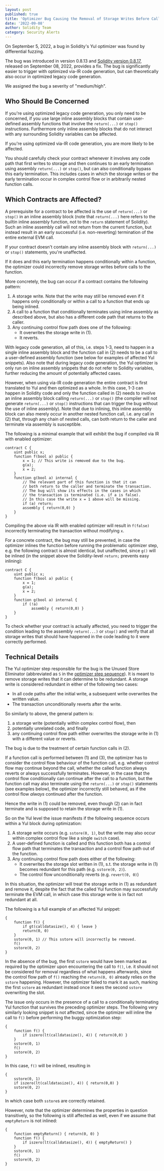```yaml
---
layout: post
published: true
title: 'Optimizer Bug Causing the Removal of Storage Writes Before Calls to Functions Conditionally Terminating the Transaction'
date: '2022-09-08'
author: Solidity Team
category: Security Alerts
---
```

On September 5, 2022, a bug in Solidity's Yul optimizer was found by differential fuzzing.

The bug was introduced in version 0.8.13 and [Solidity version 0.8.17](https://github.com/ethereum/solidity/releases/tag/v0.8.17), released on September 08, 2022, provides a fix. The bug is significantly easier to trigger with optimized via-IR code generation, but can theoretically also occur in optimized legacy code generation.

We assigned the bug a severity of "medium/high".


## Who Should Be Concerned

If you're using optimized legacy code generation, you only need to be concerned, if you use large inline assembly blocks that contain user-defined assembly functions that involve the ``return(...)`` or ``stop()`` instructions. Furthermore only inline assembly blocks that do not interact with any surrounding Solidity variables can be affected.

If you're using optimized via-IR code generation, you are more likely to be affected.

You should carefully check your contract whenever it involves any code path that first writes to storage and then continues to an early termination using assembly ``return(...)`` or ``stop()``, but can also conditionally bypass this early termination. This includes cases in which the storage writes or the early termination occur in complex control flow or in arbitrarily nested function calls.

## Which Contracts are Affected?

A prerequisite for a contract to be affected is the use of ``return(...)`` or ``stop()`` in an inline assembly block (note that ``return(...)`` here refers to the builtin inline assembly function, not to the ``return`` statement of Solidity). Such an inline assembly call will not return from the current function, but instead result in an early successful (i.e. non-reverting) termination of the entire external EVM call.

If your contract doesn't contain any inline assembly block with ``return(...)`` or ``stop()`` statements, you're unaffected.

If it does and this early termination happens conditionally within a function, the optimizer could incorrectly remove storage writes before calls to the function.

More concretely, the bug can occur if a contract contains the following pattern:

1. A storage write. Note that the write may still be removed even if it happens only conditionally or within a call to a function that ends up being inlined.
2. A call to a function that conditionally terminates using inline assembly as described above, but also has a different code path that returns to the caller.
3. Any continuing control flow path does one of the following:
    - It overwrites the storage write in (1).
    - It reverts.

With legacy code generation, all of this, i.e. steps 1-3, need to happen in a single inline assembly block and the function call in (2) needs to be a call to a user-defined assembly function (see below for examples of affected Yul snippets). Also note that during legacy code generation, the Yul optimizer is only run on inline assembly snippets that do not refer to Solidity variables, further reducing the amount of potentially affected cases.

However, when using via-IR code generation the entire contract is first translated to Yul and then optimized as a whole. In this case, 1-3 can happen in Solidity code and only the function called in (2) needs to involve an inline assembly block calling ``return(...)`` or ``stop()`` (the compiler will not generate ``return(...)`` or ``stop()`` instructions that can trigger the bug without the use of inline assembly). Note that due to inlining, this inline assembly block can also merely occur in another nested function call, i.e. any call in (2) that, through any chain of nested calls, can both return to the caller and terminate via assembly is susceptible.

The following is a minimal example that will exhibit the bug if compiled via IR with enabled optimizer:

```solidity
contract C {
	uint public x;
	function f(bool a) public {
		x = 1; // This write is removed due to the bug.
		g(a);
		x = 2;
	}
	function g(bool a) internal {
		// The relevant part of this function is that it can
		// both return to the caller and terminate the transaction.
		// The bug will show its effects in the cases in which
		// the transaction is terminated (i.e. if a is false).
		// In this case the write x = 1 above will be missing.
		if (a) return;
		assembly { return(0,0) }
	}
}
```

Compiling the above via IR with enabled optimizer will result in ``f(false)`` incorrectly terminating the transaction without modifying ``x``.

For a concrete contract, the bug may still be prevented, in case the optimizer inlines the function before running the problematic optimizer step, e.g. the following contract is almost identical, but unaffected, since ``g()`` will be inlined (in the snippet above the Solidity-level ``return;`` prevents easy inlining):

```solidity
contract C {
	uint public x;
	function f(bool a) public {
		x = 1;
		g(a);
		x = 2;
	}
	function g(bool a) internal {
		if (!a)
			assembly { return(0,0) }
	}
}
```

To check whether your contract is actually affected, you need to trigger the condition leading to the assembly ``return(...)`` or ``stop()`` and verify that all storage writes that should have happened in the code leading to it were correctly performed.

## Technical Details

The Yul optimizer step responsible for the bug is the Unused Store Eliminator (abbreviated as `S` in the [optimizer step sequence](https://docs.soliditylang.org/en/latest/yul.html#optimization-step-sequence)). It is meant to remove storage writes that it can determine to be redundant. A storage write is considered redundant in either of the following two cases:
- In all code paths after the initial write, a subsequent write overwrites the written value.
- The transaction unconditionally reverts after the write.

So similarly to above, the general pattern is:
1. a storage write (potentially within complex control flow), then
2. potentially unrelated code, and finally 
3. any continuing control flow path either overwrites the storage write in (1) with a different value or reverts.

The bug is due to the treatment of certain function calls in (2).

If a function call is performed between (1) and (3), the optimizer has to consider the control flow behaviour of the function call, e.g. whether control flow may continue beyond the call, whether the called function always reverts or always successfully terminates. However, in the case that the control flow conditionally can continue after the call to a function, but the function call may also terminate using the ``return(...)`` or ``stop()`` statements (see examples below), the optimizer incorrectly still behaved, as if the control flow *always* continued after the function.

Hence the write in (1) could be removed, even though (2) can in fact terminate and is supposed to retain the storage write in (1).

So on the Yul level the issue manifests if the following sequence occurs within a Yul block during optimization:

1. A storage write occurs (e.g. ``sstore(0, 1)``, but the write may also occur within complex control flow like a single ``switch`` case).
2. A user-defined function is called and this function both has a control flow path that terminates the transaction and a control flow path out of the function.
3. Any continuing control flow path does either of the following:
    - It overwrites the storage slot written in (1), s.t. the storage write in (1) becomes redundant for this path (e.g. ``sstore(0, 2)``).
    - The control flow unconditionally reverts (e.g. ``revert(0, 0)``)

In this situation, the optimizer will treat the storage write in (1) as redundant and remove it, despite the fact that the called Yul function may successfully terminate the EVM call, in which case this storage write is in fact not redundant at all.

The following is a full example of an affected Yul snippet:

```yul
{
	function f() {
		if gt(calldatasize(), 4) { leave }
		return(0, 0)
	}
	sstore(0, 1) // This sstore will incorrectly be removed.
	f()
	sstore(0, 2)
}
```

In the absence of the bug, the first ``sstore`` would have been marked as required by the optimizer upon encountering the call to ``f()``, i.e. it should not be considered for removal regardless of what happens afterwards, since the control flow path of ``f()`` reaching the ``return(0, 0)`` already relies on the ``sstore`` happening.
However, the optimizer failed to mark it as such, marking the first ``sstore`` as redundant instead once it sees the second ``sstore`` overwriting the slot.

The issue only occurs in the presence of a call to a conditionally terminating Yul function that survives the preceding optimizer steps.
The following very similarly looking snippet is not affected, since the optimizer will inline the call to ``f()`` before performing
the buggy optimization step:

```yul
{
	function f() {
		if iszero(lt(calldatasize(), 4)) { return(0,0) }
	}
	sstore(0, 1)
	f()
	sstore(0, 2)
}
```

In this case, ``f()`` will be inlined, resulting in

```yul
{
	sstore(0, 1)
	if iszero(lt(calldatasize(), 4)) { return(0,0) }
	sstore(0, 2)
}
```

In which case both ``sstore``s are correctly retained.

However, note that the optimizer determines the properties in question transitively, so the following is still affected as well, even if we assume that ``emptyReturn`` is not inlined:

```yul
{
	function emptyReturn() { return(0, 0) }
	function f() {
		if iszero(lt(calldatasize(), 4)) { emptyReturn() }
	}
	sstore(0, 1)
	f()
	sstore(0, 2)
}
```
